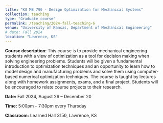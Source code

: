 ```yaml
---
title: "KU ME 790 - Design Optimization for Mechanical Systems"
collection: teaching
type: "Graduate course"
permalink: /teaching/2024-fall-teaching-6
venue: "University of Kansas, Department of Mechanical Engineering"
# date: Fall 2024
location: "Lawrence, KS"
---
```


**Course description:** This course is to provide mechanical engineering students with a view of optimization as a tool for decision making when solving engineering problems. Students will be given a fundamental introduction to optimization techniques and an opportunity to learn how to model design and manufacturing problems and solve them using computer-based numerical optimization techniques. The course is taught by lectures along with homework assignments, exams, and a final project. Students will be encouraged to relate course projects to their research.

**Date:** Fall 2024, August 26 – December 20

**Time:** 5:00pm – 7:30pm every Thursday

**Classroom:** Learned Hall 3150, Lawrence, KS
